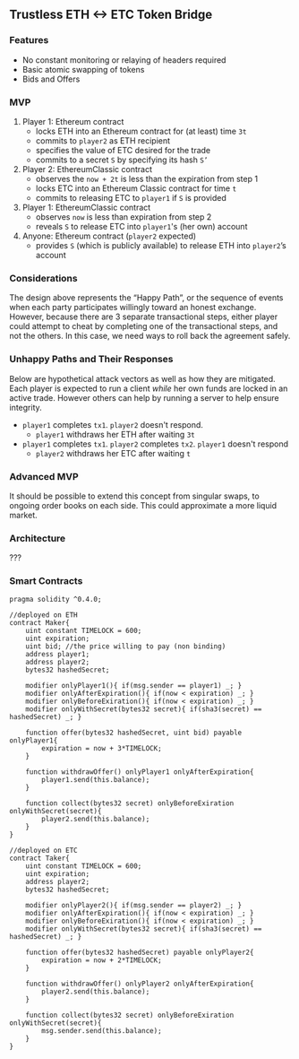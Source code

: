## Trustless ETH <-> ETC Token Bridge

### Features
  - No constant monitoring or relaying of headers required
  - Basic atomic swapping of tokens
  - Bids and Offers

### MVP

  1. Player 1: Ethereum contract
     - locks ETH into an Ethereum contract for (at least) time `3t`
     - commits to `player2` as ETH recipient
     - specifies the value of ETC desired for the trade
     - commits to a secret `S` by specifying its hash `S’`
  2. Player 2: EthereumClassic contract
     - observes the `now + 2t` is less than the expiration from step 1
     - locks ETC into an Ethereum Classic contract for time `t`
     - commits to releasing ETC to `player1` if `S` is provided
  3. Player 1: EthereumClassic contract
     - observes `now` is less than expiration from step 2
     - reveals `S` to release ETC into `player1`'s (her own) account
  4. Anyone: Ethereum contract (`player2` expected)
     - provides `S` (which is publicly available) to release ETH into `player2`’s account

### Considerations

The design above represents the “Happy Path”, or the sequence of events when each party participates willingly toward an honest exchange. However, because there are 3 separate transactional steps, either player could attempt to cheat by completing one of the transactional steps, and not the others. In this case, we need ways to roll back the agreement safely.


### Unhappy Paths and Their Responses

Below are hypothetical attack vectors as well as how they are mitigated. Each player is expected to run a client *while* her own funds are locked in an active trade. However others can help by running a server to help ensure integrity.

  * `player1` completes `tx1`. `player2` doesn't respond.
     - `player1` withdraws her ETH after waiting `3t`
  * `player1` completes `tx1`. `player2` completes `tx2`. `player1` doesn't respond
     - `player2` withdraws her ETC after waiting `t`



### Advanced MVP

It should be possible to extend this concept from singular swaps, to ongoing order books on each side. This could approximate a more liquid market.

### Architecture

???

### Smart Contracts
```
pragma solidity ^0.4.0;

//deployed on ETH
contract Maker{
    uint constant TIMELOCK = 600;
    uint expiration;
    uint bid; //the price willing to pay (non binding)
    address player1;
    address player2;
    bytes32 hashedSecret;
    
    modifier onlyPlayer1(){ if(msg.sender == player1) _; }
    modifier onlyAfterExpiration(){ if(now < expiration) _; }
    modifier onlyBeforeExiration(){ if(now < expiration) _; }
    modifier onlyWithSecret(bytes32 secret){ if(sha3(secret) == hashedSecret) _; }
    
    function offer(bytes32 hashedSecret, uint bid) payable onlyPlayer1{
        expiration = now + 3*TIMELOCK;
    }
    
    function withdrawOffer() onlyPlayer1 onlyAfterExpiration{
        player1.send(this.balance);
    }
    
    function collect(bytes32 secret) onlyBeforeExiration onlyWithSecret(secret){
        player2.send(this.balance);
    }
}

//deployed on ETC
contract Taker{
    uint constant TIMELOCK = 600;
    uint expiration;
    address player2;
    bytes32 hashedSecret;
    
    modifier onlyPlayer2(){ if(msg.sender == player2) _; }
    modifier onlyAfterExpiration(){ if(now < expiration) _; }
    modifier onlyBeforeExiration(){ if(now < expiration) _; }
    modifier onlyWithSecret(bytes32 secret){ if(sha3(secret) == hashedSecret) _; }
    
    function offer(bytes32 hashedSecret) payable onlyPlayer2{
        expiration = now + 2*TIMELOCK;
    }
    
    function withdrawOffer() onlyPlayer2 onlyAfterExpiration{
        player2.send(this.balance);
    }
    
    function collect(bytes32 secret) onlyBeforeExiration onlyWithSecret(secret){
        msg.sender.send(this.balance);
    }
}
```
